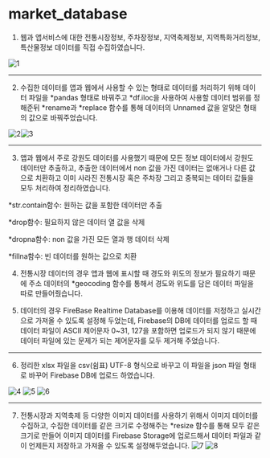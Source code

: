  # market_database
1. 웹과 앱서비스에 대한 전통시장정보, 주차장정보, 지역축제정보, 지역특화거리정보, 특산물정보 데이터를 직접 수집하였습니다.
   
 ![1](https://github.com/CapstoneArrow/market_database/assets/71175335/707b8931-e23c-4a6c-943d-33bc779d6b77)

--- 
2. 수집한 데이터를 앱과 웹에서 사용할 수 있는 형태로 데이터를 처리하기 위해 데이터 파일을 *pandas 형태로 바꿔주고 *df.iloc을 사용하여 사용할 데이터 범위를 정해준뒤 *rename과 *replace 함수를 통해 데이터의 Unnamed 값을 알맞은 형태의 값으로 바꿔주었습니다.
   
![2](https://github.com/CapstoneArrow/market_database/assets/71175335/81a6e8df-3b82-4e0d-be0e-5a11d1f20cf0)![3](https://github.com/CapstoneArrow/market_database/assets/71175335/32e5423b-8728-47a9-9880-bb0275fb529a)

---
3. 앱과 웹에서 주로 강원도 데이터를 사용했기 때문에 모든 정보 데이터에서 강원도 데이터만 추출하고, 추출한 데이터에서 non 값을 가진 데이터는 없애거나 다른 값으로 치환하고 이미 사라진 전통시장 혹은 주차장 그리고 중복되는 데이터 값들을 모두 처리하여 정리하였습니다. 

*str.contain함수: 원하는 값을 포함한 데이터만 추출 

*drop함수: 필요하지 않은 데이터 열 값을 삭제 

*dropna함수: non 값을 가진 모든 열과 행 데이터 삭제 

*fillna함수: 빈 데이터를 원하는 값으로 치환 

4. 전통시장 데이터의 경우 앱과 웹에 표시할 때 경도와 위도의 정보가 필요하기 때문에 주소 데이터의 *geocoding 함수를 통해서 경도와 위도를 담은 데이터 파일을 따로 만들어줬습니다.
   
5. 데이터의 경우 FireBase Realtime Database를 이용해 데이터를 저정하고 실시간으로 가져올 수 있도록 설정해 두었는데, Firebase의 DB에 데이터를 업로드 할 때 데이터 파일이 ASCII 제어문자 0~31, 127을 포함하면 업로드가 되지 않기 때문에 데이터 파일에 있는 문제가 되는 제어문자를 모두 제거해 주었습니다.

---

6. 정리한 xlsx 파일을 csv(쉼표) UTF-8 형식으로 바꾸고 이 파일을 json 파일 형태로 바꾸어 Firebase DB에 업로드 하였습니다.

![4](https://github.com/CapstoneArrow/market_database/assets/71175335/75d17f60-a89b-4a99-a788-6e54812084a3)
![5](https://github.com/CapstoneArrow/market_database/assets/71175335/fe0b6f57-52dd-4dcc-8fc1-73e0793dd26f)
![6](https://github.com/CapstoneArrow/market_database/assets/71175335/04fa4d79-553c-4675-a3f1-e926a37e7890)

---
7. 전통시장과 지역축제 등 다양한 이미지 데이터를 사용하기 위해서 이미지 데이터를 수집하고, 수집한 데이터를 같은 크기로 수정해주는 *resize 함수를 통해 모두 같은 크기로 만들어 이미지 데이터를 Firebase Storage에 업로드해서 데이터 파일과 같이 언제든지 저장하고 가져올 수 있도록 설정해두었습니다.
![7](https://github.com/CapstoneArrow/market_database/assets/71175335/ff6c7015-a784-44a0-b4bc-5ca1342ae6a4)
![8](https://github.com/CapstoneArrow/market_database/assets/71175335/1aaade3b-72ad-414e-919a-2ce5707cee6c)


